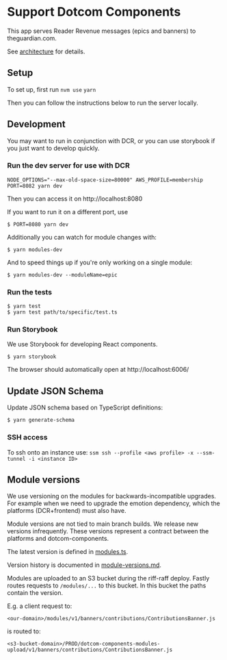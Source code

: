 # Support Dotcom Components

This app serves Reader Revenue messages (epics and banners) to theguardian.com.

See [architecture](docs/architecture.md) for details.

## Setup

To set up, first run 
`nvm use`
`yarn`

Then you can follow the instructions below to run the server locally.

## Development

You may want to run in conjunction with DCR, or you can use storybook if you just want to develop quickly.

### Run the dev server for use with DCR

`NODE_OPTIONS="--max-old-space-size=80000" AWS_PROFILE=membership PORT=8082 yarn dev`

Then you can access it on
http://localhost:8080

If you want to run it on a different port, use

`$ PORT=8080 yarn dev`

Additionally you can watch for module changes with:

`$ yarn modules-dev`

And to speed things up if you're only working on a single module:

`$ yarn modules-dev --moduleName=epic`

### Run the tests

```
$ yarn test
$ yarn test path/to/specific/test.ts
```

### Run Storybook

We use Storybook for developing React components.

```
$ yarn storybook
```

The browser should automatically open at http://localhost:6006/

## Update JSON Schema

Update JSON schema based on TypeScript definitions:

```
$ yarn generate-schema
```

### SSH access
To ssh onto an instance use:
`ssm ssh --profile <aws profile> -x --ssm-tunnel -i <instance ID>`

## Module versions

We use versioning on the modules for backwards-incompatible upgrades. For example when we need to upgrade the emotion dependency, which the platforms (DCR+frontend) must also have.

Module versions are not tied to main branch builds. We release new versions infrequently. These versions represent a contract between the platforms and dotcom-components.

The latest version is defined in [modules.ts](src/modules.ts).

Version history is documented in [module-versions.md](/module-versions.md).

Modules are uploaded to an S3 bucket during the riff-raff deploy. Fastly routes requests to `/modules/...` to this bucket. In this bucket the paths contain the version.

E.g. a client request to:

`<our-domain>/modules/v1/banners/contributions/ContributionsBanner.js`

is routed to:

`<s3-bucket-domain>/PROD/dotcom-components-modules-upload/v1/banners/contributions/ContributionsBanner.js` 
